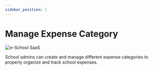 ```yaml
---
sidebar_position: 1
---
```


# Manage Expense Category

![e-School SaaS](../../static/images/schooladmin/manage-expense-category.png)

School admins can create and manage different expense categories to properly organize and track school expenses. 